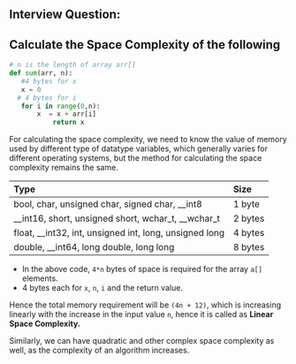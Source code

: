 ## Interview Question: 

 ## Calculate the Space Complexity of the following 

 ```python
 # n is the length of array arr[]
 def sum(arr, n):
 	#4 bytes for x
 	x = 0
   # 4 bytes for i
 	for i in range(0,n):
 	    x  = x + arr[i]		
 			return x
 ```

 For calculating the space complexity, we need to know the value of memory used by different type of datatype variables, which generally varies for different operating systems, but the method for calculating the space complexity remains the same.

 | Type                                                   | Size    |
 | :----------------------------------------------------- | :------ |
 | bool, char, unsigned char, signed char, __int8         | 1 byte  |
 | __int16, short, unsigned short, wchar_t, __wchar_t     | 2 bytes |
 | float, __int32, int, unsigned int, long, unsigned long | 4 bytes |
 | double, __int64, long double, long long                | 8 bytes |



 - In the above code, `4*n` bytes of space is required for the array `a[]` elements.
 - 4 bytes each for `x`, `n`, `i` and the return value.

 Hence the total memory requirement will be `(4n + 12)`, which is increasing linearly with the increase in the input value `n`, hence it is called as **Linear Space Complexity.**

 Similarly, we can have quadratic and other complex space complexity as well, as the complexity of an algorithm increases.
